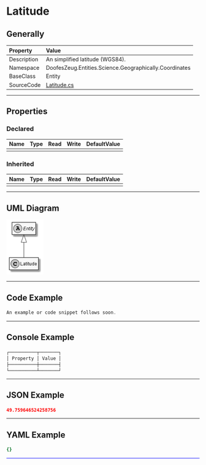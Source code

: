 ﻿# Latitude

## Generally

|Property|Value|
|:-|:-|
|Description|An simplified latitude (WGS84).|
|Namespace|DoofesZeug.Entities.Science.Geographically.Coordinates|
|BaseClass|Entity|
|SourceCode|[Latitude.cs](../../../../DoofesZeug.Library/Src/Entities/Science/Geographically/Coordinates/Latitude.cs)|

---

## Properties

### Declared

|Name|Type|Read|Write|DefaultValue|
|:---|:---|:--:|:---:|:-----------|
|    |    |    |     |            |

### Inherited

|Name|Type|Read|Write|DefaultValue|
|:---|:---|:--:|:---:|:-----------|
|    |    |    |     |            |

---

## UML Diagram

![Latitude.png](./Latitude.png "Latitude")

---

## Code Example

```cs
An example or code snippet follows soon.
```

---

## Console Example

```console
┌──────────┬───────┐
│ Property │ Value │
├──────────┼───────┤
└──────────┴───────┘
```

---

## JSON Example

```json
49.759646524258756
```

---

## YAML Example

```yaml
{}
```

<hr style="background: blue;" />

